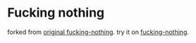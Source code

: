 # Fucking nothing

forked from [original fucking-nothing](https://github.com/TeeSeal/fucking-nothing).
try it on [fucking-nothing](https://strdr4605.github.io/fucking-nothing/).
